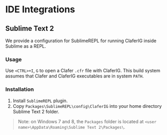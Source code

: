 IDE Integrations
================

Sublime Text 2
--------------

We provide a configuration for SublimeREPL for running ClaferIG inside Sublime as a REPL.

### Usage

Use `<CTRL>+I`, `G` to open a Clafer `.cfr` file with ClaferIG. 
This build system assumes that Clafer and ClaferIG executables are in system `PATH`.

### Installation 

1. Install `SublimeREPL` plugin.
2. Copy `Packages\SublimeREPL\config\ClaferIG` into your home directory Sublime Text 2 folder.

> Note: on Windows 7 and 8, the `Packages` folder is located at `<user name>\AppData\Roaming\Sublime Text 2\Packages\`.